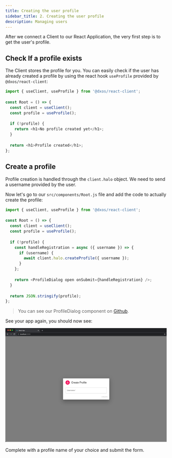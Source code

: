```yaml
---
title: Creating the user profile
sidebar_title: 2. Creating the user profile
description: Managing users
---
```


After we connect a Client to our React Application, the very first step is to get the user's profile.

## Check If a profile exists

The Client stores the profile for you. You can easily check if the user has already created a profile by using the react hook `useProfile` provided by `@dxos/react-client`:

```jsx:title=src/components/Root.js
import { useClient, useProfile } from '@dxos/react-client';

const Root = () => {
  const client = useClient();
  const profile = useProfile();

  if (!profile) {
    return <h1>No profile created yet</h1>;
  }

  return <h1>Profile created</h1>;
};
```

## Create a profile

Profile creation is handled through the `client.halo` object. We need to send a username provided by the user.

Now let's go to our `src/components/Root.js` file and add the code to actually create the profile:

```jsx:title=src/components/Root.js
import { useClient, useProfile } from '@dxos/react-client';

const Root = () => {
  const client = useClient();
  const profile = useProfile();

  if (!profile) {
    const handleRegistration = async ({ username }) => {
      if (username) {
        await client.halo.createProfile({ username });
      }
    };

    return <ProfileDialog open onSubmit={handleRegistration} />;
  }

  return JSON.stringify(profile);
};
```

> You can see our ProfileDialog component on [Github](https://github.com/dxos/dxos-tutorial-tasks-app/blob/master/src/components/ProfileDialog.js).

See your app again, you should now see:

![Tasks App - Create Profile](images/introduction-00.png)

Complete with a profile name of your choice and submit the form.
